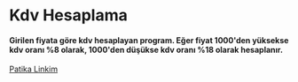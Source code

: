 # Kdv Hesaplama

#### Girilen fiyata göre kdv hesaplayan program. Eğer fiyat 1000'den yüksekse kdv oranı %8 olarak, 1000'den düşükse kdv oranı %18 olarak hesaplanır.

[Patika Linkim](https://app.patika.dev/burakkartalq7)
